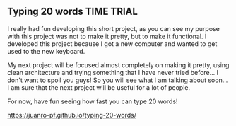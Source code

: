 ## Typing 20 words TIME TRIAL

I really had fun developing this short project, as you can see my purpose with this project was not to make it pretty, but to make it functional. I developed this project because I got a new computer and wanted to get used to the new keyboard.

My next project will be focused almost completely on making it pretty, using clean architecture and trying something that I have never tried before... I don't want to spoil you guys! So you will see what I am talking about soon... I am sure that the next project will be useful for a lot of people.

For now, have fun seeing how fast you can type 20 words!

https://juanro-pf.github.io/typing-20-words/